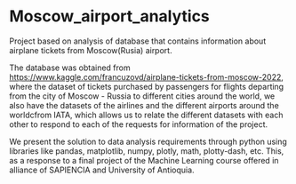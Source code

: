 # Moscow_airport_analytics
Project based on analysis of database that contains information about airplane tickets from Moscow(Rusia) airport.

The database was obtained from https://www.kaggle.com/francuzovd/airplane-tickets-from-moscow-2022, where the dataset of tickets purchased by passengers for flights departing from the city of Moscow - Russia to different cities around the world, we also have the datasets of the airlines and the different airports around the worldcfrom IATA, which allows us to relate the different datasets with each other to respond to each of the requests for information of the project.

We present the solution to data analysis requirements through python using libraries like pandas, matplotlib, numpy, plotly, math, plotty-dash, etc. This, as a response to a final project of the Machine Learning course offered in alliance of SAPIENCIA and University of Antioquia.
